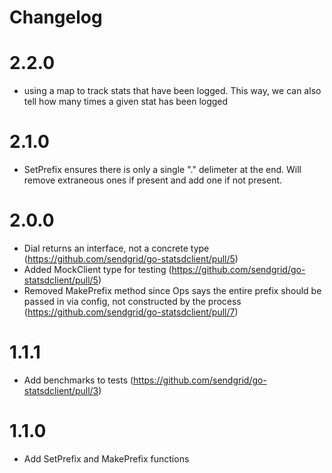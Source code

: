 Changelog
=========
# 2.2.0
- using a map to track stats that have been logged. This way, we can also tell how many times a given stat has been logged

# 2.1.0
- SetPrefix ensures there is only a single "." delimeter at the end. Will remove extraneous ones if present and add one if not present.

# 2.0.0
- Dial returns an interface, not a concrete type
  (https://github.com/sendgrid/go-statsdclient/pull/5)
- Added MockClient type for testing
  (https://github.com/sendgrid/go-statsdclient/pull/5)
- Removed MakePrefix method since Ops says the entire prefix should be
  passed in via config, not constructed by the process
  (https://github.com/sendgrid/go-statsdclient/pull/7)
  

# 1.1.1
- Add benchmarks to tests
  (https://github.com/sendgrid/go-statsdclient/pull/3)

# 1.1.0
- Add SetPrefix and MakePrefix functions
